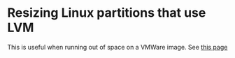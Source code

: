 # Resizing Linux partitions that use LVM

This is useful when running out of space on a VMWare image. See [this page](http://communities.vmware.com/docs/DOC-4900)
